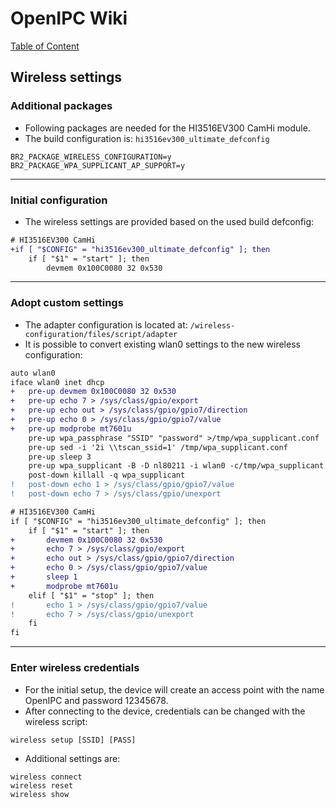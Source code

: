 # OpenIPC Wiki
[Table of Content](../index.md)

Wireless settings
---

### Additional packages

- Following packages are needed for the HI3516EV300 CamHi module.
- The build configuration is: `hi3516ev300_ultimate_defconfig`

```
BR2_PACKAGE_WIRELESS_CONFIGURATION=y
BR2_PACKAGE_WPA_SUPPLICANT_AP_SUPPORT=y
```

---

### Initial configuration

- The wireless settings are provided based on the used build defconfig:

```diff
# HI3516EV300 CamHi
+if [ "$CONFIG" = "hi3516ev300_ultimate_defconfig" ]; then
	if [ "$1" = "start" ]; then
		devmem 0x100C0080 32 0x530
```

---

### Adopt custom settings

- The adapter configuration is located at: `/wireless-configuration/files/script/adapter`
- It is possible to convert existing wlan0 settings to the new wireless configuration:

```diff
auto wlan0
iface wlan0 inet dhcp
+	pre-up devmem 0x100C0080 32 0x530
+	pre-up echo 7 > /sys/class/gpio/export
+	pre-up echo out > /sys/class/gpio/gpio7/direction
+	pre-up echo 0 > /sys/class/gpio/gpio7/value
+	pre-up modprobe mt7601u
	pre-up wpa_passphrase "SSID" "password" >/tmp/wpa_supplicant.conf
	pre-up sed -i '2i \\tscan_ssid=1' /tmp/wpa_supplicant.conf
	pre-up sleep 3
	pre-up wpa_supplicant -B -D nl80211 -i wlan0 -c/tmp/wpa_supplicant.conf
	post-down killall -q wpa_supplicant
!	post-down echo 1 > /sys/class/gpio/gpio7/value
!	post-down echo 7 > /sys/class/gpio/unexport
```

```diff
# HI3516EV300 CamHi
if [ "$CONFIG" = "hi3516ev300_ultimate_defconfig" ]; then
	if [ "$1" = "start" ]; then
+		devmem 0x100C0080 32 0x530
+		echo 7 > /sys/class/gpio/export
+		echo out > /sys/class/gpio/gpio7/direction
+		echo 0 > /sys/class/gpio/gpio7/value
+		sleep 1
+		modprobe mt7601u
	elif [ "$1" = "stop" ]; then
!		echo 1 > /sys/class/gpio/gpio7/value
!		echo 7 > /sys/class/gpio/unexport
	fi
fi
```

---

### Enter wireless credentials

- For the initial setup, the device will create an access point with the name OpenIPC and password 12345678.
- After connecting to the device, credentials can be changed with the wireless script:

```
wireless setup [SSID] [PASS]
```

- Additional settings are:

```
wireless connect
wireless reset
wireless show
```
